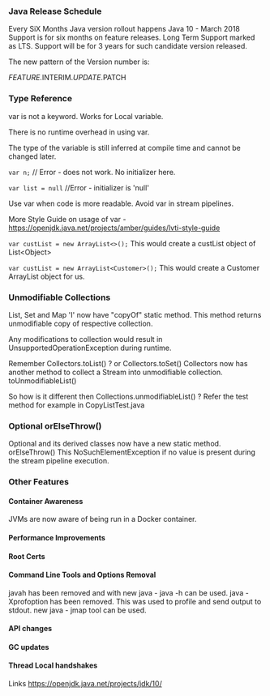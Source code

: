 ### Java Release Schedule
Every SiX Months Java version rollout happens
Java 10 - March 2018
Support is for six months on feature releases.
Long Term Support marked as LTS. Support will be for 3 years for such candidate version released.

The new pattern of the Version number is:

$FEATURE.$INTERIM.$UPDATE.$PATCH


### Type Reference

var is not a keyword. Works for Local variable.

There is no runtime overhead in using var.

The type of the variable is still inferred at compile time and cannot be changed later.

`var n;` // Error - does not work. No initializer here.

`var list = null` //Error - initializer is 'null'

Use var when code is more readable.
Avoid var in stream pipelines.

More Style Guide on usage of var -
https://openjdk.java.net/projects/amber/guides/lvti-style-guide

`var custList = new ArrayList<>();`
This would create a custList object of List<Object\>

`var custList = new ArrayList<Customer>();`
This would create a Customer ArrayList object for us.

### Unmodifiable Collections
List, Set and Map 'I' now have "copyOf" static method.
This method returns unmodifiable copy of respective collection.

Any modifications to collection would result in UnsupportedOperationException during runtime.

Remember Collectors.toList() ? or Collectors.toSet()
Collectors now has another method to collect a Stream into unmodifiable collection.
toUnmodifiableList()

So how is it different then Collections.unmodifiableList() ? Refer the test method for example in CopyListTest.java


### Optional orElseThrow()
Optional and its derived classes now have a new static method.
orElseThrow()
This NoSuchElementException if no value is present during the stream pipeline execution.

### Other Features
#### Container Awareness
JVMs are now aware of being run in a Docker container.
#### Performance Improvements
#### Root Certs
#### Command Line Tools and Options Removal
javah has been removed and with new java - java -h can be used.
java -Xprofoption has been removed. This was used to profile and send output to stdout. new java - jmap tool can be used.

#### API changes
#### GC updates
#### Thread Local handshakes


Links
https://openjdk.java.net/projects/jdk/10/